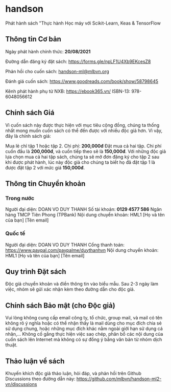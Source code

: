 # handson
Phát hành sách "Thực hành Học máy với Scikit-Learn, Keas &amp; TensorFlow

## Thông tin Cơ bản

Ngày phát hành chính thức: **20/08/2021**

Đường dẫn đăng ký đặt sách: https://forms.gle/npLF1U4Xb9EKcesZ8

Phản hồi cho cuốn sách: handson-ml@mlbvn.org

Đánh giá cuốn sách: https://www.goodreads.com/book/show/58798645

Kênh phát hành phụ từ NXB: https://ebook365.vn/
ISBN-13: 978-6048056612

## Chính sách Giá

Vì cuốn sách này được thực hiện với mục tiêu cộng đồng, chúng ta thống nhất mong muốn cuốn sách có thể đến được với nhiều độc giả hơn. Vì vậy, đây là chính sách giá:

Mua lẻ chỉ tập 1 hoặc tập 2. Chi phí: **200,000đ**
Đặt mua cả hai tập. Chi phí cuốn đầu là **200,000đ**, và cuốn tiếp theo sẽ là **150,000đ**.
Với những độc giả lựa chọn mua cả hai tập sách, chúng ta sẽ mở đơn đăng ký cho tập 2 sau khi được phát hành, lúc này độc giả cho chúng ta biết họ đã đặt tập 1 là được đặt tập 2 với mức giá **150,000đ**.

## Thông tin Chuyển khoản
### Trong nước
Người đại diện: DOAN VO DUY THANH
Số tài khoản: **0129 4577 586**
Ngân hàng TMCP Tiên Phong (TPBank)
Nội dung chuyển khoản: HML1 [Họ và tên của bạn] [Tên email]

### Quốc tế

Người đại diện: DOAN VO DUY THANH
Cổng thanh toán: https://www.paypal.com/paypalme/duythanhvn
Nội dung chuyển khoản: HML1 [Họ và tên của bạn] [Tên email]

## Quy trình Đặt sách
Độc giả chuyển khoản và điền thông tin vào biểu mẫu.
Sau 2-3 ngày làm việc, nhóm sẽ gửi xác nhận kèm theo đường dẫn cho độc giả.

## Chính sách Bảo mật (cho Độc giả)
Vui lòng không cung cấp email công ty, tổ chức, group mail, và mail có tên không rõ ý nghĩa hoặc có thể nhận thấy là mail dùng cho mục đích chia sẻ sử dụng chung, hoặc những mục đích khác nằm ngoài giới hạn sử dụng cá nhân,...
Không cố gắng thực hiện việc sao chép, phân bổ các nội dung của cuốn sách lên Internet mà không có sự đồng ý bằng văn bản từ nhóm dịch thuật.

## Thảo luận về sách

Khuyến khích độc giả thảo luận, hỏi đáp, và phản hồi trên Github Discussions theo đường dẫn này: https://github.com/mlbvn/handson-ml2-vn/discussions

